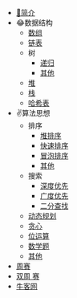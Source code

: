 * [🐶简介](README.md)
* 😂数据结构
  * [数组](/data-structure/array/array.md  "array")
  * [链表](data-structure/linkedlist/)
  * 树
    * [递归](data-structure/tree/)
    * [其他](data-structure/tree/)
  * [堆](data-structure/heap/)
  * [栈](data-structure/stack/)
  * [哈希表](data-structure/hash/)
* ✌️算法思想
  * 排序
    * [堆排序](algorithm/sort/)
    * [快速排序](algorithm/sort/)
    * [冒泡排序](algorithm/sort/)
    * [其他](algorithm/sort//)
  * 搜索
    * [深度优先](algorithm/research/dfs/)
    * [广度优先](algorithm/research/bfs/)
    * [二分查找](algorithm/research/binary-search/)
  * [动态规划](algorithm/dynamic/)
  * [贪心](algorithm/greedy/)
  * [位运算](algorithm/bit/)
  * [数学题](algorithm/math/)
  * [其他](algorithm/other/)
* [周赛](/weekly/week.md)
* [双周 赛](/doubleweekly/doubleweekly.md)
* [牛客网](/牛客/contest.md)